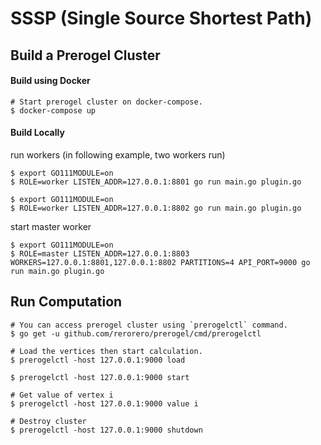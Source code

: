 SSSP (Single Source Shortest Path)
====

## Build a Prerogel Cluster
#### Build using Docker
```$sh
# Start prerogel cluster on docker-compose.
$ docker-compose up
```

#### Build Locally
run workers (in following example, two workers run)
```$sh
$ export GO111MODULE=on
$ ROLE=worker LISTEN_ADDR=127.0.0.1:8801 go run main.go plugin.go
```
```$sh
$ export GO111MODULE=on
$ ROLE=worker LISTEN_ADDR=127.0.0.1:8802 go run main.go plugin.go
```
start master worker
```$sh
$ export GO111MODULE=on
$ ROLE=master LISTEN_ADDR=127.0.0.1:8803 WORKERS=127.0.0.1:8801,127.0.0.1:8802 PARTITIONS=4 API_PORT=9000 go run main.go plugin.go
```


## Run Computation

```$sh
# You can access prerogel cluster using `prerogelctl` command.
$ go get -u github.com/rerorero/prerogel/cmd/prerogelctl

# Load the vertices then start calculation.
$ prerogelctl -host 127.0.0.1:9000 load

$ prerogelctl -host 127.0.0.1:9000 start

# Get value of vertex i
$ prerogelctl -host 127.0.0.1:9000 value i

# Destroy cluster
$ prerogelctl -host 127.0.0.1:9000 shutdown
```
